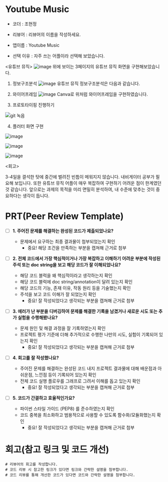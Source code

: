 # Youtube Music 
- 코더 : 조현정
- 리뷰어 : 리뷰어의 이름을 작성하세요.

- 앱이름 : Youtube Music
- 선택 이유 : 자주 쓰는 어플이라 선택해 보았습니다.

<유튜브 뮤직>
![image](https://github.com/user-attachments/assets/dc81aeaf-5a1d-47f0-9f28-8a9303a98c64)
위에 보이는 3페이지의 유튜브 뮤직 화면을 구현해보았습니다.

1. 정보구조분석
![image](https://github.com/user-attachments/assets/775089f0-ce69-48b3-9292-b54169637fe4)
유튜브 뮤직 정보구조분석은 다음과 같습니다.

2. 와이어프레임
![image](https://github.com/user-attachments/assets/4e79a6fd-64a2-4091-a775-b45b09c0a4e4)
Canva로 위처럼 와이어프레임을 구현하였습니다.

3. 프로토타이핑 진행하기
   
![git 녹음](https://github.com/user-attachments/assets/32431073-14b4-42ba-98dd-7eca1f7fd085)

4. 플러터 화면 구현

   
![image](https://github.com/user-attachments/assets/f8cdee38-70b7-4e30-bdea-e53eb78cae83)

![image](https://github.com/user-attachments/assets/62ea3df4-e984-43f5-a4a8-607049c59170)

![image](https://github.com/user-attachments/assets/98dca59f-2869-4072-93ce-8c6a4242c9d0)



<회고>

3-4일을 결석한 탓에 중간에 벌려진 빈틈이 메워지지 않습니다.
내비게이터 공부가 필요해 보입니다.
또한 유튜브 뮤직 어플이 매우 복잡하여 구현하기 어려운 점이 한계였던 것 같습니다.
앞으로는 과제의 목적을 미리 면밀히 분석하여, 내 수준에 맞추는 것이 중요하다는 생각이 듭니다.


# PRT(Peer Review Template)
- [ ]  **1. 주어진 문제를 해결하는 완성된 코드가 제출되었나요?**
    - 문제에서 요구하는 최종 결과물이 첨부되었는지 확인
        - 중요! 해당 조건을 만족하는 부분을 캡쳐해 근거로 첨부
    
- [ ]  **2. 전체 코드에서 가장 핵심적이거나 가장 복잡하고 이해하기 어려운 부분에 작성된 
  주석 또는 doc string을 보고 해당 코드가 잘 이해되었나요?**
    - 해당 코드 블럭을 왜 핵심적이라고 생각하는지 확인
    - 해당 코드 블럭에 doc string/annotation이 달려 있는지 확인
    - 해당 코드의 기능, 존재 이유, 작동 원리 등을 기술했는지 확인
    - 주석을 보고 코드 이해가 잘 되었는지 확인
        - 중요! 잘 작성되었다고 생각되는 부분을 캡쳐해 근거로 첨부
  
- [ ]  **3. 에러가 난 부분을 디버깅하여 문제를 해결한 기록을 남겼거나
  새로운 시도 또는 추가 실험을 수행해봤나요?**
    - 문제 원인 및 해결 과정을 잘 기록하였는지 확인
    - 프로젝트 평가 기준에 더해 추가적으로 수행한 나만의 시도, 
      실험이 기록되어 있는지 확인
        - 중요! 잘 작성되었다고 생각되는 부분을 캡쳐해 근거로 첨부
  
- [ ]  **4. 회고를 잘 작성했나요?**
    - 주어진 문제를 해결하는 완성된 코드 내지 프로젝트 결과물에 대해
    배운점과 아쉬운점, 느낀점 등이 기록되어 있는지 확인
    - 전체 코드 실행 플로우를 그래프로 그려서 이해를 돕고 있는지 확인
        - 중요! 잘 작성되었다고 생각되는 부분을 캡쳐해 근거로 첨부
    
- [ ]  **5. 코드가 간결하고 효율적인가요?**
    - 파이썬 스타일 가이드 (PEP8) 를 준수하였는지 확인
    - 코드 중복을 최소화하고 범용적으로 사용할 수 있도록 함수화/모듈화했는지 확인
        - 중요! 잘 작성되었다고 생각되는 부분을 캡쳐해 근거로 첨부


# 회고(참고 링크 및 코드 개선)
```
# 리뷰어의 회고를 작성합니다.
# 코드 리뷰 시 참고한 링크가 있다면 링크와 간략한 설명을 첨부합니다.
# 코드 리뷰를 통해 개선한 코드가 있다면 코드와 간략한 설명을 첨부합니다.
```
